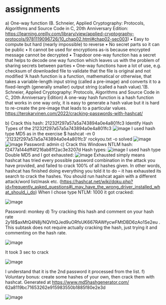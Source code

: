 # assignments
a) One-way function (B. Schneier, Applied Cryptography: Protocols, Algorithms and Source Code in C, 20th Anniversary Edition: https://learning.oreilly.com/library/view/applied-cryptography-protocols/9781119096726/10_chap02.html#chap02-sec003)
•	Easy to compute but hard (nearly impossible) to reverse
•	No secret parts so it can be public
•	It cannot be used for encryptions as-is because encrypted message cannot be decrypted
•	Trapdoor one-way function has a secret that helps to decode one way function which leaves us with the problem of sharing secrets between parties
•	One-way functions have a lot of use, e.g. checksum of downloaded file to validate that the file is original and not modified
‘A hash function is a function, mathematical or otherwise, that takes a variable-length input string (called a pre-image) and converts it to a fixed-length (generally 
smaller) output string (called a hash value).’(B. Schneier, Applied Cryptography: Protocols, Algorithms and Source Code in C, 20th Anniversary Edition)
A one-way hash function is a hash function that works in one way only, it is easy to generate a hash value but it is hard to re-create the pre-image that leads to 
a particular values.
https://terokarvinen.com/2022/cracking-passwords-with-hashcat/

b) Crack this hash: 21232f297a57a5a743894a0e4a801fc3
Identify Hash Types of the 21232f297a57a5a743894a0e4a801fc3
![image](https://user-images.githubusercontent.com/117819595/203412715-bc057f65-8317-4f82-bffc-534aef1fe7d0.png)
I used hash type MD5 as in the exercise
$ hashcat -m 0 '21232f297a57a5a743894a0e4a801fc3' rockyou.txt -o solved
![image](https://user-images.githubusercontent.com/117819595/203412834-893e7dfe-a603-40d8-91d6-f1f709d48861.png)
![image](https://user-images.githubusercontent.com/117819595/203412852-4050336f-d945-4cf5-9cc4-bb96cf657e5f.png)
Password: admin
c) Crack this Windows NTLM hash: f2477a144dff4f216ab81f2ac3e3207d
Hash types:
![image](https://user-images.githubusercontent.com/117819595/203412944-23cf4b6c-c4bc-4643-8de8-a126c0ebbcf8.png)
I used hash type Double MD5 and I got exhausted:
![image](https://user-images.githubusercontent.com/117819595/203413007-10f2caaa-b86a-42eb-b0c0-09dfe748ded8.png)
Exhausted simply means hashcat has tried every possible password combination in the attack you have provided, and failed to crack 100% of all hashes given. 
In other words, hashcat has finished doing everything you told it to do – it has exhausted its search to crack the hashes. 
You should run hashcat again with a different attack/word list/mask etc. 
(https://hashcat.net/wiki/doku.php?id=frequently_asked_questions#i_may_have_the_wrong_driver_installed_what_should_i_do)
When I chose type NTLM: 1000 it got cracked:

![image](https://user-images.githubusercontent.com/117819595/203413151-567bd828-1efc-4da8-94c2-dd43e2e70b9a.png)

Password: monkey
d) Try cracking this hash and comment on your hash rate $2y$18$axMtQ4N8j/NQVItQJed9uORfsUK667RAWfycwFMtDBD6zAo1Se2eu . This subtask does not require actually cracking the hash, just trying it and commenting on the hash rate.

![image](https://user-images.githubusercontent.com/117819595/203413909-a40f47b9-edbd-4740-abef-0a80bb97a2cc.png)

It took 3 sec to crack

![image](https://user-images.githubusercontent.com/117819595/203414124-b8027dde-c42a-497b-bceb-eb3b933d4686.png)

I understand that it is the 2nd password it processed from the list.
f) Voluntary bonus: create some hashes of your own, then crack them with hashcat.
Generated at https://www.md5hashgenerator.com/
62a8119bc71653262e915983550b1885f80e2e3d

![image](https://user-images.githubusercontent.com/117819595/203414176-2c6a7a9d-fd8b-4ce9-8247-fc4991282f45.png)




